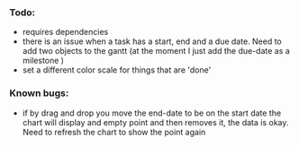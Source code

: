 ### Todo:
* requires dependencies 
* there is an issue when a task has a start, end and a due date.
  Need to add two objects to the gantt (at the moment I just add
  the due-date as a milestone )
* set a different color scale for things that are 'done' 


### Known bugs:
* if by drag and drop you move the end-date to be on the 
  start date the chart will display and empty point and
  then removes it, the data is okay.  Need
  to refresh the chart to show the point again
  